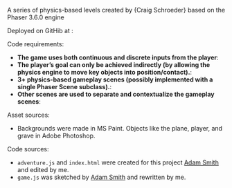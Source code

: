A series of physics-based levels created by {Craig Schroeder} based on the Phaser 3.6.0 engine

Deployed on GitHib at : 

Code requirements:
- **The game uses both continuous and discrete inputs from the player**: 
- **The player’s goal can only be achieved indirectly (by allowing the physics engine to move key objects into position/contact).**: 
- **3+ physics-based gameplay scenes (possibly implemented with a single Phaser Scene subclass).**:
- **Other scenes are used to separate and contextualize the gameplay scenes**: 

Asset sources:
- Backgrounds were made in MS Paint. Objects like the plane, player, and grave in Adobe Photoshop. 

Code sources:
- `adventure.js` and `index.html` were created for this project [Adam Smith](https://github.com/rndmcnlly) and edited by me.
- `game.js` was sketched by [Adam Smith](https://github.com/rndmcnlly) and rewritten by me.